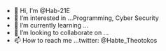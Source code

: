 - 👋 Hi, I’m @Hab-21E
- 👀 I’m interested in ...Programming, Cyber Security 
- 🌱 I’m currently learning ...
- 💞️ I’m looking to collaborate on ...
- 📫 How to reach me ...twitter: @Habte_Theotokos

<!---
Hab-21E/Hab-21E is a ✨ special ✨ repository because its `README.md` (this file) appears on your GitHub profile.
You can click the Preview link to take a look at your changes.
--->
